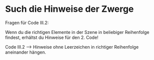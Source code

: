 
<h1> Such die Hinweise der Zwerge </h1>

Fragen für Code III.2:

Wenn du die richtigen Elemente in der Szene in beliebiger Reihenfolge findest, erhältst du Hinweise für den 2. Code!

Code III.2 --> Hinweise ohne Leerzeichen in richtiger Reihenfolge aneinander hängen.
